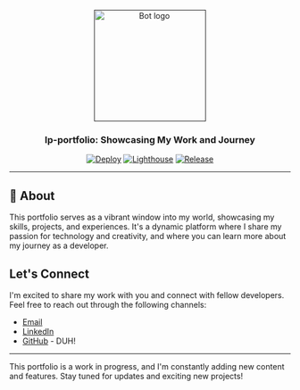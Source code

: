 <p align="center">
  <a href="" rel="noopener">
 <img width=200px height=200px src="https://i.imgur.com/FxL5qM0.jpg" alt="Bot logo"></a>
</p>

<h3 align="center">lp-portfolio: Showcasing My Work and Journey</h3>

<div align="center">

[![Deploy](https://github.com/louisphilip/louisphilip.github.io/actions/workflows/nextjs.yml/badge.svg)](https://github.com/louisphilip/louisphilip.github.io/actions/workflows/nextjs.yml)
[![Lighthouse](https://github.com/louisphilip/louisphilip.github.io/actions/workflows/lighthouse.yml/badge.svg)](https://github.com/louisphilip/louisphilip.github.io/actions/workflows/lighthouse.yml)
[![Release](https://github.com/louisphilip/louisphilip.github.io/actions/workflows/release.yml/badge.svg)](https://github.com/louisphilip/louisphilip.github.io/actions/workflows/release.yml)


</div>

---

## 🧐 About </a>

This portfolio serves as a vibrant window into my world, showcasing my skills, projects, and experiences. It's a dynamic platform where I share my passion for technology and creativity, and where you can learn more about my journey as a developer.

## Let's Connect </a>

I'm excited to share my work with you and connect with fellow developers. Feel free to reach out through the following channels:

- [Email](mailto:me@louisphilipshahim.com) 
- [LinkedIn](https://www.linkedin.com/in/louisphilip-shahim/)
- [GitHub](https://github.com/louisphilip) - DUH! 
---
This portfolio is a work in progress, and I'm constantly adding new content and features. Stay tuned for updates and exciting new projects!

